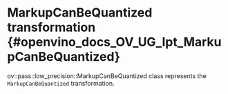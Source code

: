 # MarkupCanBeQuantized transformation {#openvino_docs_OV_UG_lpt_MarkupCanBeQuantized}

ov::pass::low_precision::MarkupCanBeQuantized class represents the `MarkupCanBeQuantized` transformation.
